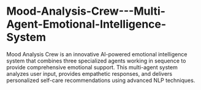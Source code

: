 # Mood-Analysis-Crew---Multi-Agent-Emotional-Intelligence-System
Mood Analysis Crew is an innovative AI-powered emotional intelligence system that combines three specialized agents working in sequence to provide comprehensive emotional support. This multi-agent system analyzes user input, provides empathetic responses, and delivers personalized self-care recommendations using advanced NLP techniques.
